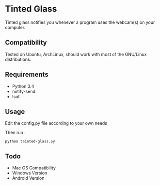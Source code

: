 # Tinted Glass

Tinted glass notifies you whenever a program uses the webcam(s) on your computer.

## Compatibility

Tested on Ubuntu, ArchLinux, should work with most of the GNU/Linux distributions.
    
## Requirements

- Python 3.4
- notify-send
- lsof

## Usage

Edit the config.py file according to your own needs

Then run :
   
`python tainted-glass.py`

## Todo

- Mac OS Compatibility
- Windows Version
- Android Version
